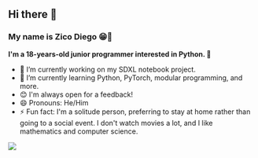 ## Hi there 👋
### My name is Zico Diego 😁👋

**I'm a 18-years-old junior programmer interested in Python. 🤖**
- 🔭 I’m currently working on my SDXL notebook project.
- 🌱 I’m currently learning Python, PyTorch, modular programming, and more.
- 😊 I'm always open for a feedback!
- 😄 Pronouns: He/Him
- ⚡ Fun fact: I'm a solitude person, preferring to stay at home rather than going to a social event. I don't watch movies a lot, and I like mathematics and computer science.

<img src="https://my-stats-delta-seven.vercel.app/api?username=ZicoDiegoRR&&show_icons=true&theme=radical">
